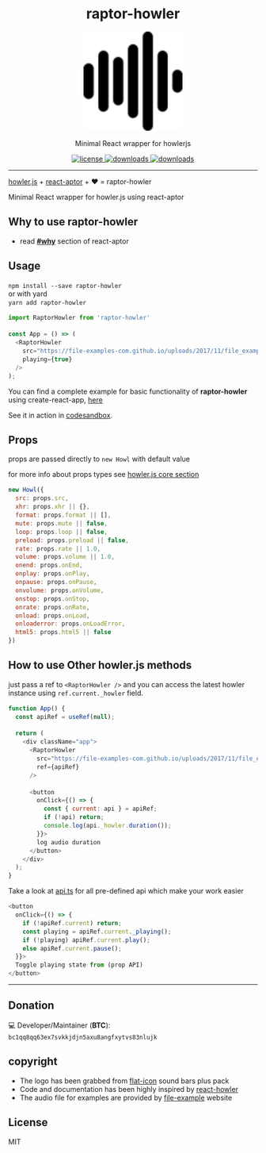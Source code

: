 <h1 align="center">raptor-howler</h1>
<p align="center"><img src="https://raw.githubusercontent.com/amirHossein-Ebrahimi/raptor-howler/master/doc/assets/logo.svg" alt="raptor howler logo" width="200"></p>
<p align="center">Minimal React wrapper for howlerjs</p>
<p align="center">
  <a href="https://github.com/amirHossein-Ebrahimi/raptor-howler/blob/master/license">
    <img src="https://img.shields.io/badge/License-MIT-yellow.svg" alt="license" />
  </a>
  <a href="https://npmjs.org/package/raptor-howler">
    <img src="https://img.shields.io/npm/dt/raptor-howler.svg" alt="downloads" />
  </a>
  <a href="https://bundlephobia.com/result?p=raptor-howler">
    <img src="https://img.shields.io/bundlephobia/minzip/raptor-howler.svg" alt="downloads" />
</a>
</p>

---
[howler.js](https://github.com/goldfire/howler.js/) + [react-aptor](https://github.com/amirHossein-Ebrahimi/react-aptor) + ❤ = raptor-howler️

Minimal React wrapper for howler.js using react-aptor

## Why to use raptor-howler
- read **[#why](https://github.com/amirHossein-Ebrahimi/react-aptor#why)** section of react-aptor


## Usage
`npm install --save raptor-howler`  
or with yard  
`yarn add raptor-howler`  

```js
import RaptorHowler from 'raptor-howler'

const App = () => (
  <RaptorHowler
    src="https://file-examples-com.github.io/uploads/2017/11/file_example_MP3_700KB.mp3"
    playing={true}
  />
);
```

You can find a complete example for basic functionality of **raptor-howler** using create-react-app, [here](https://github.com/amirHossein-Ebrahimi/raptor-howler/tree/master/example)

See it in action in [codesandbox](https://codesandbox.io/s/modern-cdn-w9v21).


## Props
props are passed directly to `new Howl` with default value

for more info about props types see [howler.js core section](https://github.com/goldfire/howler.js/#core)  
```javascript
new Howl({
  src: props.src,
  xhr: props.xhr || {},
  format: props.format || [],
  mute: props.mute || false,
  loop: props.loop || false,
  preload: props.preload || false,
  rate: props.rate || 1.0,
  volume: props.volume || 1.0,
  onend: props.onEnd,
  onplay: props.onPlay,
  onpause: props.onPause,
  onvolume: props.onVolume,
  onstop: props.onStop,
  onrate: props.onRate,
  onload: props.onLoad,
  onloaderror: props.onLoadError,
  html5: props.html5 || false
})
```

## How to use Other howler.js methods

just pass a ref to `<RaptorHowler />` and you can access the latest howler instance using
`ref.current._howler` field.

```javascript
function App() {
  const apiRef = useRef(null);

  return (
    <div className="app">
      <RaptorHowler
        src="https://file-examples-com.github.io/uploads/2017/11/file_example_MP3_700KB.mp3"
        ref={apiRef}
      />
              
      <button
        onClick={() => {
          const { current: api } = apiRef;
          if (!api) return;
          console.log(api._howler.duration());
        }}>
        log audio duration
      </button>
    </div>
  );
}
```

Take a look at [api.ts](https://github.com/amirHossein-Ebrahimi/raptor-howler/blob/master/src/core/api.ts) for all pre-defined api which make your work easier

```javascript
<button
  onClick={() => {
    if (!apiRef.current) return;
    const playing = apiRef.current._playing();
    if (!playing) apiRef.current.play();
    else apiRef.current.pause();
  }}>
  Toggle playing state from (prop API)
</button>
```

---
## **Donation**

💻 Developer/Maintainer (**BTC**):
`bc1qq8qq63ex7svkkjdjn5axu8angfxytvs83nlujk`


## copyright

- The logo has been grabbed from [flat-icon](https://www.flaticon.com/free-icon/sound-bars-pulse_65129?related_id=65129&origin=pack) sound bars plus pack
- Code and documentation has been highly inspired by [react-howler](https://github.com/thangngoc89/react-howler)
- The audio file for examples are provided by [file-example](https://file-examples-com) website

## License
MIT

